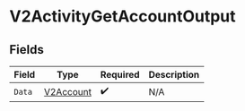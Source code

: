 # V2ActivityGetAccountOutput


## Fields

| Field                                             | Type                                              | Required                                          | Description                                       |
| ------------------------------------------------- | ------------------------------------------------- | ------------------------------------------------- | ------------------------------------------------- |
| `Data`                                            | [V2Account](../../Models/Components/V2Account.md) | :heavy_check_mark:                                | N/A                                               |
